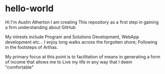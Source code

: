# hello-world
Hi I'm Austin Atherton
I am creating This repository as a first step in gaining a firm understanding about GitHub

My intrests include Program and Solutions Development, WebApp development etc...
I enjoy long walks across the forgotten shore; Following in the footsteps of Arthas.

My primary focus at this point is to facilitation of means in generating a form of income that allows me 
to Live my life in any way that I deem "comfortable"